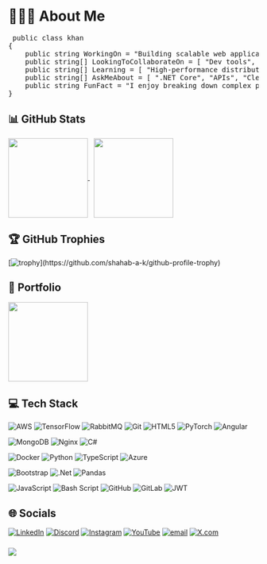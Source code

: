 # 👨🏻‍💻 About Me

<pre lang="csharp"> public class khan
{
    public string WorkingOn = "Building scalable web applications using .NET Core and Angular, with a focus on performance, clean architecture, and maintainability.";
    public string[] LookingToCollaborateOn = [ "Dev tools", "APIs", "Enterprise solutions" ]; 
    public string[] Learning = [ "High-performance distributed systems", "Frameworks for real-world scalability" ]; 
    public string[] AskMeAbout = [ ".NET Core", "APIs", "Clean code", "System design" ]; 
    public string FunFact = "I enjoy breaking down complex problems into simple, elegant solutions.";
} </pre>


## 📊 GitHub Stats
<!--
![](https://github-readme-stats.vercel.app/api?username=shahab-a-k&theme=one_dark_pro&hide_border=true&include_all_commits=true&count_private=true)<br/>
![](https://nirzak-streak-stats.vercel.app/?user=shahab-a-k&theme=one_dark_pro&hide_border=true)<br/>
![](https://github-readme-stats.vercel.app/api/top-langs/?username=shahab-a-k&theme=one_dark_pro&hide_border=true&include_all_commits=true&count_private=true&layout=compact)
-->

<!--
<a href="https://github.com/shahab-a-k">
  <img height ="190em" align="center" src="https://github-readme-stats.vercel.app/api?username=shahab-a-k&theme=one_dark_pro&hide_border=true&include_all_commits=true&count_private=true" alt="Shahab Khan's GitHub Stats" />
</a> &nbsp;

<a href="https://github.com/shahab-a-k">
  <img height ="190em" align="center" src="https://github-readme-stats.vercel.app/api/top-langs/?username=shahab-a-k&hide=ejs,html&title_color=ffffff&text_color=c9cacc&border_color=21262d&icon_color=2bbc8a&bg_color=0D1117&langs_count=3" />
</a> &nbsp;
-->

<a href="https://github.com/shahab-a-k">
  <img height="160" align="center" src="https://nirzak-streak-stats.vercel.app/?user=shahab-a-k&theme=dark&hide_border=true" style="border:0;" />
</a>&nbsp;
<a href="https://github.com/shahab-a-k">
  <img height ="160em" align="center" src="https://github-readme-stats.vercel.app/api/top-langs/?username=shahab-a-k&theme=dark&hide_border=true&include_all_commits=true&count_private=true&layout=compact" />
</a>

## 🏆 GitHub Trophies
[![trophy](https://github-profile-trophy.vercel.app/?username=shahab-a-k&theme=gruvbox&row=1&column=8&no-frame=true&margin-w=5&rank=-C,-?)](https://github.com/shahab-a-k/github-profile-trophy)

## 🪪 Portfolio
<!--[![Portfolio Preview](https://portfolio.khan-cloud.com/assets/preview.png)](https://portfolio.khan-cloud.com)-->
<a href="https://portfolio.khan-cloud.com">
  <img height="160em" align="center" src="https://portfolio.khan-cloud.com/assets/preview.pn" />
</a>

## 💻 Tech Stack

<!-- 🟠 Oranges -->
![AWS](https://img.shields.io/badge/AWS-%23FF9900.svg?style=flat&logo=amazon-aws&logoColor=white)
![TensorFlow](https://img.shields.io/badge/TensorFlow-%23FF6F00.svg?style=flat&logo=TensorFlow&logoColor=white)
![RabbitMQ](https://img.shields.io/badge/rabbitmq-FF6600?style=flat&logo=rabbitmq&logoColor=white)
![Git](https://img.shields.io/badge/git-%23F05033.svg?style=flat&logo=git&logoColor=white)
![HTML5](https://img.shields.io/badge/html5-%23E34F26.svg?style=flat&logo=html5&logoColor=white)
![PyTorch](https://img.shields.io/badge/PyTorch-%23EE4C2C.svg?style=flat&logo=PyTorch&logoColor=white)
![Angular](https://img.shields.io/badge/angular-%23DD0031.svg?style=flat&logo=angular&logoColor=white)

<!-- 🟢 Greens -->
![MongoDB](https://img.shields.io/badge/MongoDB-%234ea94b.svg?style=flat&logo=mongodb&logoColor=white)
![Nginx](https://img.shields.io/badge/nginx-%23009639.svg?style=flat&logo=nginx&logoColor=white)
![C#](https://img.shields.io/badge/c%23-%23239120.svg?style=flat&logo=csharp&logoColor=white)

<!-- 🔵 Blues -->
![Docker](https://img.shields.io/badge/docker-%230db7ed.svg?style=flat&logo=docker&logoColor=white)
![Python](https://img.shields.io/badge/python-3670A0?style=flat&logo=python&logoColor=ffdd54)
![TypeScript](https://img.shields.io/badge/typescript-%23007ACC.svg?style=flat&logo=typescript&logoColor=white)
![Azure](https://img.shields.io/badge/azure-%230072C6.svg?style=flat&logo=microsoftazure&logoColor=white)

<!-- 🟣 Purples -->
![Bootstrap](https://img.shields.io/badge/bootstrap-%238511FA.svg?style=flat&logo=bootstrap&logoColor=white)
![.Net](https://img.shields.io/badge/.NET-5C2D91?style=flat&logo=.net&logoColor=white)
![Pandas](https://img.shields.io/badge/pandas-%23150458.svg?style=flat&logo=pandas&logoColor=white)

<!-- ⚫ Blacks -->
![JavaScript](https://img.shields.io/badge/javascript-%23323330.svg?style=flat&logo=javascript&logoColor=%23F7DF1E)
![Bash Script](https://img.shields.io/badge/bash_script-%23121011.svg?style=flat&logo=gnu-bash&logoColor=white)
![GitHub](https://img.shields.io/badge/github-%23121011.svg?style=flat&logo=github&logoColor=white)
![GitLab](https://img.shields.io/badge/gitlab-%23181717.svg?style=flat&logo=gitlab&logoColor=white)
![JWT](https://img.shields.io/badge/JWT-black?style=flat&logo=JSON%20web%20tokens)


## 🌐 Socials
[![LinkedIn](https://img.shields.io/badge/LinkedIn-%230077B5.svg?logo=linkedin&logoColor=white)](https://linkedin.com/in/khan-shahab) [![Discord](https://img.shields.io/badge/Discord-%237289DA.svg?logo=discord&logoColor=white)](https://discord.gg/NotSoVibranium) [![Instagram](https://img.shields.io/badge/Instagram-%23E4405F.svg?logo=Instagram&logoColor=white)](https://instagram.com/shahab_a_k) [![YouTube](https://img.shields.io/badge/YouTube-%23FF0000.svg?logo=YouTube&logoColor=white)](https://youtube.com/@Themrkrazzi) [![email](https://img.shields.io/badge/Email-D14836?logo=gmail&logoColor=white)](mailto:shahab.a.k@outlook.com) [![X.com](https://img.shields.io/badge/X-black.svg?logo=X&logoColor=white)](https://x.com/shahab_a_k)


<!--
### ✍️ Wisdom Corner
![](https://quotes-github-readme.vercel.app/api?type=horizontal&theme=dark)
-->


### ![](https://komarev.com/ghpvc/?username=shahab-a-k)

<!--
### 🔝 Top Contributed Repo
![](https://github-contributor-stats.vercel.app/api?username=shahab-a-k&limit=5&theme=one_dark_pro&hide_border=true&combine_all_yearly_contributions=true)
-->
